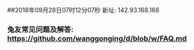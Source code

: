 ##2018年09月28日07时12分07秒 新址: 142.93.168.168
### 兔友常见问题及解答: https://github.com/wanggonging/d/blob/w/FAQ.md
